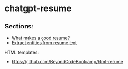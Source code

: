 # chatgpt-resume

## Sections:

* [What makes a good resume?](01-good-resume.md)
* [Extract entities from resume text](02-extractors.md)


HTML templates:
* https://github.com/BeyondCodeBootcamp/html-resume

